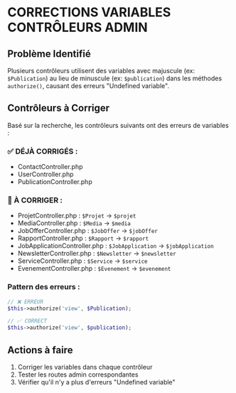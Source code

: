 # CORRECTIONS VARIABLES CONTRÔLEURS ADMIN

## Problème Identifié
Plusieurs contrôleurs utilisent des variables avec majuscule (ex: `$Publication`) au lieu de minuscule (ex: `$publication`) dans les méthodes `authorize()`, causant des erreurs "Undefined variable".

## Contrôleurs à Corriger

Basé sur la recherche, les contrôleurs suivants ont des erreurs de variables :

### ✅ DÉJÀ CORRIGÉS :
- ContactController.php 
- UserController.php
- PublicationController.php

### 🔧 À CORRIGER :
- ProjetController.php : `$Projet` → `$projet`
- MediaController.php : `$Media` → `$media` 
- JobOfferController.php : `$JobOffer` → `$jobOffer`
- RapportController.php : `$Rapport` → `$rapport`
- JobApplicationController.php : `$JobApplication` → `$jobApplication`
- NewsletterController.php : `$Newsletter` → `$newsletter`
- ServiceController.php : `$Service` → `$service`
- EvenementController.php : `$Evenement` → `$evenement`

### Pattern des erreurs :
```php
// ❌ ERREUR
$this->authorize('view', $Publication);

// ✅ CORRECT
$this->authorize('view', $publication);
```

## Actions à faire
1. Corriger les variables dans chaque contrôleur
2. Tester les routes admin correspondantes
3. Vérifier qu'il n'y a plus d'erreurs "Undefined variable"
